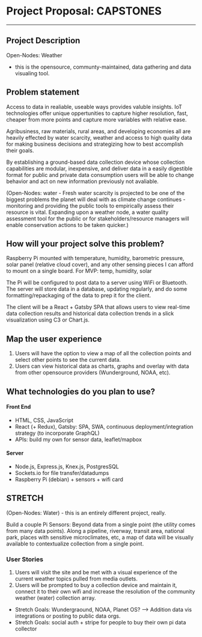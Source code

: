 # Project Proposal: CAPSTONES

---

## Project Description

Open-Nodes: Weather 
- this is the opensource, communty-maintained, data gathering and data visualing tool. 

## Problem statement

Access to data in realiable, useable ways provides valuble insights. IoT technologies offer unique oppertunities to capture higher resolution, fast, cheaper from more points and capture more variables with relative ease. 

Agribusiness, raw materials, rural areas, and developing economies all are heavily effected by water scarcity, weather and access to high quality data for making business decisions and strategizing how to best accomplish their goals. 

By establishing a ground-based data collection device whose collection capabilities are modular, inexpensive, and deliver data in a easily digestible format for public and private data consumption users will be able to change behavior and act on new information previously not avaliable.

(Open-Nodes: water - 
Fresh water scarcity is projected to be one of the biggest problems the planet will deal with as climate change continues - monitoring and providing the public tools to empirically assess their resource is vital. Expanding upon a weather node, a water quality assessment tool for the public or for stakeholders/resource managers will enable conservation actions to be taken quicker.)

## How will your project solve this problem?

Raspberry Pi mounted with temperature, humidity, barometric pressure, solar panel (relative cloud cover), and any other sensing pieces I can afford to mount on a single board. For MVP: temp, humidity, solar

The Pi will be configured to post data to a server using WiFi or Bluetooth. The server will store data in a database, updating regularly, and do some formatting/repackaging of the data to prep it for the client.

The client will be a React + Gatsby SPA that allows users to view real-time data collection results and historical data collection trends in a slick visualization using C3 or Chart.js. 

## Map the user experience

1. Users will have the option to view a map of all the collection points and select other points to see the current data. 
1. Users can view historical data as charts, graphs and overlay with data from other opensource providers (Wunderground, NOAA, etc).

## What technologies do you plan to use?

#### Front End
- HTML, CSS, JavaScript
- React (+ Redux), Gatsby: SPA, SWA, continuous deployment/integration strategy (to incorporate GraphQL)
- APIs: build my own for sensor data, leaflet/mapbox
  
#### Server
- Node.js, Express.js, Knex.js, PostgresSQL
- Sockets.io for file transfer/datadumps
- Raspberry Pi (debian) + sensors + wifi card


## STRETCH
(Open-Nodes: Water) - this is an entirely different project, really.

Build a couple Pi Sensors: Beyond data from a single point (the utility comes from many data points). Along a pipeline, riverway, transit area, national park, places with sensitive microclimates, etc, a map of data will be visually available to contextualize collection from a single point.

### User Stories
1. Users will visit the site and be met with a visual experience of the current weather topics pulled from media outlets.
1. Users will be prompted to buy a collection device and maintain it, connect it to their own wifi and increase the resolution of the community weather (water) collection array.

  - Stretch Goals: Wundergraound, NOAA, Planet OS? --> Addition data vis integrations or posting to public data orgs.
  - Stretch Goals: social auth + stripe for people to buy their own pi data collector
  
 
